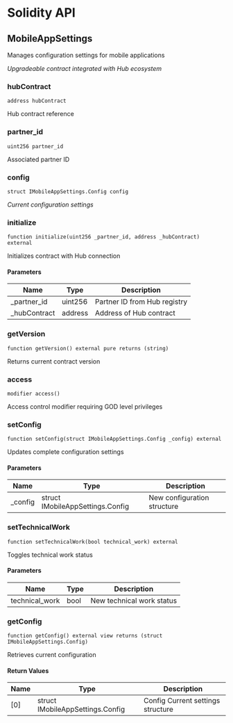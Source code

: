 # Solidity API

## MobileAppSettings

Manages configuration settings for mobile applications

_Upgradeable contract integrated with Hub ecosystem_

### hubContract

```solidity
address hubContract
```

Hub contract reference

### partner_id

```solidity
uint256 partner_id
```

Associated partner ID

### config

```solidity
struct IMobileAppSettings.Config config
```

_Current configuration settings_

### initialize

```solidity
function initialize(uint256 _partner_id, address _hubContract) external
```

Initializes contract with Hub connection

#### Parameters

| Name | Type | Description |
| ---- | ---- | ----------- |
| _partner_id | uint256 | Partner ID from Hub registry |
| _hubContract | address | Address of Hub contract |

### getVersion

```solidity
function getVersion() external pure returns (string)
```

Returns current contract version

### access

```solidity
modifier access()
```

Access control modifier requiring GOD level privileges

### setConfig

```solidity
function setConfig(struct IMobileAppSettings.Config _config) external
```

Updates complete configuration settings

#### Parameters

| Name | Type | Description |
| ---- | ---- | ----------- |
| _config | struct IMobileAppSettings.Config | New configuration structure |

### setTechnicalWork

```solidity
function setTechnicalWork(bool technical_work) external
```

Toggles technical work status

#### Parameters

| Name | Type | Description |
| ---- | ---- | ----------- |
| technical_work | bool | New technical work status |

### getConfig

```solidity
function getConfig() external view returns (struct IMobileAppSettings.Config)
```

Retrieves current configuration

#### Return Values

| Name | Type | Description |
| ---- | ---- | ----------- |
| [0] | struct IMobileAppSettings.Config | Config Current settings structure |

